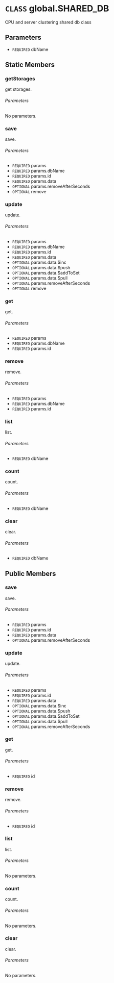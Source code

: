 # `CLASS` global.SHARED_DB
CPU and server clustering shared db class

## Parameters
* `REQUIRED` dbName 

## Static Members

### getStorages
get storages.
###### Parameters
No parameters.

### save
save.
###### Parameters
* `REQUIRED` params 
* `REQUIRED` params.dbName 
* `REQUIRED` params.id 
* `REQUIRED` params.data 
* `OPTIONAL` params.removeAfterSeconds 
* `OPTIONAL` remove 

### update
update.
###### Parameters
* `REQUIRED` params 
* `REQUIRED` params.dbName 
* `REQUIRED` params.id 
* `REQUIRED` params.data 
* `OPTIONAL` params.data.$inc 
* `OPTIONAL` params.data.$push 
* `OPTIONAL` params.data.$addToSet 
* `OPTIONAL` params.data.$pull 
* `OPTIONAL` params.removeAfterSeconds 
* `OPTIONAL` remove 

### get
get.
###### Parameters
* `REQUIRED` params 
* `REQUIRED` params.dbName 
* `REQUIRED` params.id 

### remove
remove.
###### Parameters
* `REQUIRED` params 
* `REQUIRED` params.dbName 
* `REQUIRED` params.id 

### list
list.
###### Parameters
* `REQUIRED` dbName 

### count
count.
###### Parameters
* `REQUIRED` dbName 

### clear
clear.
###### Parameters
* `REQUIRED` dbName 

## Public Members

### save
save.
###### Parameters
* `REQUIRED` params
* `REQUIRED` params.id
* `REQUIRED` params.data
* `OPTIONAL` params.removeAfterSeconds

### update
update.
###### Parameters
* `REQUIRED` params
* `REQUIRED` params.id
* `REQUIRED` params.data
* `OPTIONAL` params.data.$inc
* `OPTIONAL` params.data.$push
* `OPTIONAL` params.data.$addToSet
* `OPTIONAL` params.data.$pull
* `OPTIONAL` params.removeAfterSeconds

### get
get.
###### Parameters
* `REQUIRED` id

### remove
remove.
###### Parameters
* `REQUIRED` id

### list
list.
###### Parameters
No parameters.

### count
count.
###### Parameters
No parameters.

### clear
clear.
###### Parameters
No parameters.
